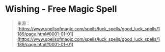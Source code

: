 <!--yml

category: 未分类

date: 2024-06-12 18:34:05

-->

# Wishing - Free Magic Spell

> 来源：[https://www.spellsofmagic.com/spells/luck_spells/good_luck_spells/1189/page.html#0001-01-01](https://www.spellsofmagic.com/spells/luck_spells/good_luck_spells/1189/page.html#0001-01-01)
